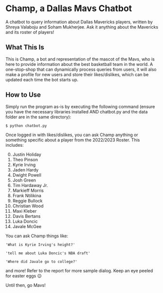 # Champ, a Dallas Mavs Chatbot
A chatbot to query information about Dallas Mavericks players, written by Shreya Valaboju and Soham Mukherjee. Ask it anything about the Mavericks and its roster of players!

## What This Is
This is Champ, a bot and representation of the mascot of the Mavs, who is here to provide information about the best basketball team in the world. A one-stop-shop that can dynamically process queries from users, it will also make a profile for new users and store their likes/dislikes, which can be updated each time the bot starts up. 

## How to Use
Simply run the program as-is by executing the following command (ensure you have the necessary libraries installed AND chatbot.py and the data folder are in the same directory):

    $ python chatbot.py

Once logged in with likes/dislikes, you can ask Champ anything or something specific about a player from the 2022/2023 Roster. This includes:
	
0. Justin Holiday	
1. Theo Pinson	
2. Kyrie Irving	
3. Jaden Hardy	
7. Dwight Powell	
8. Josh Green	
11. Tim Hardaway Jr.	
13. Markieff Morris	
21. Frank Ntilikina	
25. Reggie Bullock	
35. Christian Wood	
42. Maxi Kleber	
44. Davis Bertans	
77. Luka Doncic	
00. Javale McGee

You can ask Champ things like: 

    'What is Kyrie Irving's height?' 	

    'tell me about Luka Doncic's NBA draft' 	

    'Where did Javale go to college?'

and more! Refer to the report for more sample dialog. Keep an eye peeled for easter eggs 😉

Until then, go Mavs!

